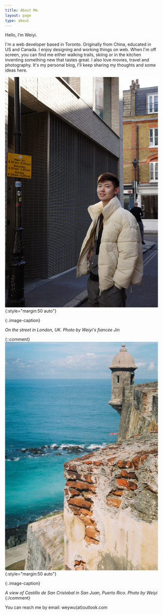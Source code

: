 ```yaml
---
title: About Me
layout: page
type: about
---
```


Hello, I’m Weiyi. 

I'm a web developer based in Toronto. Originally from China, educated in US and Canada. I enjoy designing and working things on web. When I'm off screen, you can find me either walking trails, skiing or in the kitchen inventing something new that tastes great. I also love movies, travel and photography. It's my personal blog, I'll keep sharing my thoughts and some ideas here.  

![photo by weiyi](../assets/images/me-portrait2.jpeg){:style="margin:50 auto"}

{:.image-caption}

*On the street in London, UK. Photo by Weiyi's fiancée Jin*


{::comment}
![photo by weiyi](../assets/images/sanjuan.jpeg){:style="margin:50 auto"}

{:.image-caption}

*A view of Castillo de San Cristobal in San Juan, Puerto Rico. Photo by Weiyi*
{:/comment}

You can reach me by email: weywu(at)outlook.com 
